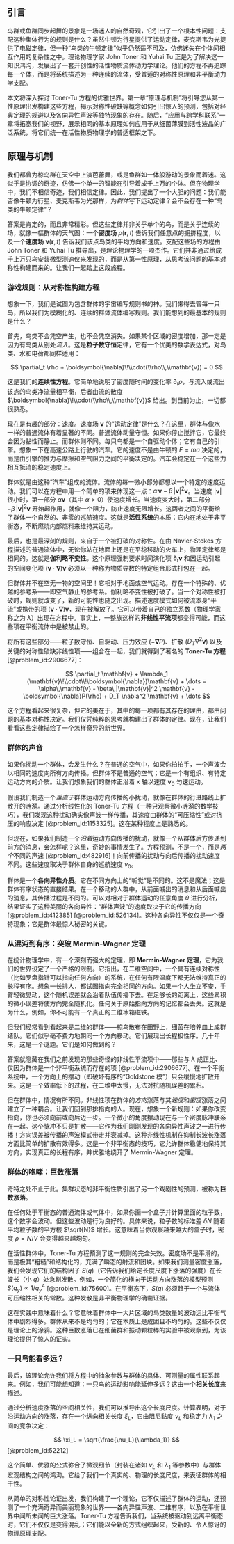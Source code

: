 ## 引言
鸟群或鱼群同步起舞的景象是一场迷人的自然奇观，它引出了一个根本性问题：支配这种集体行为的规则是什么？虽然牛顿为行星提供了运动定律，麦克斯韦为光提供了电磁定律，但一种“鸟类的牛顿定律”似乎仍然遥不可及，仿佛迷失在个体间相互作用的复杂性之中。理论物理学家 John Toner 和 Yuhai Tu 正是为了解决这一知识鸿沟，发展出了一套开创性的活性物质流体动力学理论。他们的方程不再追踪每一个体，而是将系统描述为一种连续的流体，受普适的对称性原理和非平衡动力学支配。

本文将深入探讨 Toner-Tu 方程的优雅世界。第一章“原理与机制”将引导您从第一性原理出发构建这些方程，揭示对称性破缺等概念如何引出惊人的预测，包括对经典定理的规避以及各向异性声波等独特现象的存在。随后，“应用与跨学科联系”一章将拓宽我们的视野，展示相同的基本原理如何应用于从细菌薄膜到活性液晶的广泛系统，将它们统一在活性物质物理学的普适框架之下。

## 原理与机制

我们都曾为椋鸟群在天空中上演芭蕾舞，或是鱼群如一体般游动的景象而着迷。这似乎是协调的奇迹，仿佛一个单一的智能在引导着成千上万的个体。但在物理学中，我们不相信奇迹，我们相信定律。因此，我们提出了一个大胆的问题：我们能否像牛顿为行星、麦克斯韦为光那样，为*群体*写下运动定律？会不会存在一种“鸟类的牛顿定律”？

答案是肯定的，而且非常精彩。但这些定律并非关乎单个的鸟，而是关乎连续的场，就像一幅群体的天气图：一个**密度场** $\rho(\mathbf{r}, t)$ 告诉我们任意点的拥挤程度，以及一个**速度场** $\mathbf{v}(\mathbf{r}, t)$ 告诉我们该点鸟类的平均方向和速度。支配这些场的方程由 John Toner 和 Yuhai Tu 推导出，是理论物理学的一项杰作。它们并非通过给成千上万只鸟安装微型测速仪来发现的，而是从第一性原理，从思考该问题的基本对称性构建而来的。让我们一起踏上这段旅程。

### 游戏规则：从对称性构建方程

想象一下，我们是试图为包含群体的宇宙编写规则书的神。我们懒得去管每一只鸟，所以我们为模糊化的、连续的群体流体编写规则。我们能想到的最基本的规则是什么？

首先，鸟类不会凭空产生，也不会凭空消失。如果某个区域的密度增加，那一定是因为有鸟类从别处*流入*。这是**粒子数守恒**定律，它有一个优美的数学表达式，对鸟类、水和电荷都同样适用：

$$
\partial_t \rho + \boldsymbol{\nabla}\!\\cdot(\\rho\\,\\mathbf{v}) = 0
$$

这是我们的**连续性方程**。它简单地说明了密度随时间的变化率 $\partial_t \rho$，与流入或流出该点的鸟类净流量相平衡，后者由流的散度 $\boldsymbol{\nabla}\!\\cdot(\\rho\\,\\mathbf{v})$ 给出。到目前为止，一切都很熟悉。

现在是有趣的部分：速度。速度场 $\mathbf{v}$ 的“运动定律”是什么？在这里，群体与像水一样的普通流体有着显著的不同。普通流体动量守恒。如果你停止搅拌它，它最终会因为黏性而静止。而群体则不同。每只鸟都是一个自驱动个体；它有自己的引擎。想象一下在高速公路上行驶的汽车。它的速度不是由牛顿的 $F=ma$ 决定的，而是由引擎的推力与摩擦和空气阻力之间的平衡决定的。汽车会稳定在一个这些力相互抵消的稳定速度上。

群体就是由这种“汽车”组成的流体。流体的每一微小部分都想以一个特定的速度运动。我们可以在方程中用一个简单的项来体现这一点：$\alpha\,\mathbf{v} - \beta\,|\mathbf{v}|^2 \mathbf{v}$。当速度 $|\mathbf{v}|$ 很小时，第一部分 $\alpha \mathbf{v}$（其中 $\alpha > 0$）使速度增长。当速度变大时，第二部分 $-\beta\,|\mathbf{v}|^2 \mathbf{v}$ 开始起作用，就像一个阻力，防止速度无限增长。这两者之间的平衡给了群体一个自然的、非零的巡航速度。这就是**活性系统**的本质：它内在地处于非平衡态，不断燃烧内部燃料来维持其运动。

最后，也是最深刻的规则，来自于一个被打破的对称性。在由 Navier-Stokes 方程描述的普通流体中，无论你站在地面上还是在平稳移动的火车上，物理定律都是相同的。这就是**伽利略不变性**。这个原理强制要求时间演化项 $\partial_t \mathbf{v}$ 和因运动引起的空间变化项 $(\mathbf{v} \cdot \boldsymbol{\nabla})\mathbf{v}$ 必须以一种称为物质导数的特定组合形式打包在一起。

但群体并不在空无一物的空间里！它相对于地面或空气运动。存在一个特殊的、优越的参考系——即空气静止的参考系。伽利略不变性被打破了。当一个对称性被打破时，规则就改变了，新的可能性也随之出现。描述速度模式如何被流本身“平流”或携带的项 $(\mathbf{v} \cdot \boldsymbol{\nabla})\mathbf{v}$，现在被解放了。它可以带着自己的独立系数（物理学家称之为 $\lambda$）出现在方程中。事实上，一整族这样的**非线性平流项**都变得可能，而这些项在平衡流体中是被禁止的。

将所有这些部分——粒子数守恒、自驱动、压力效应 ($-\boldsymbol{\nabla}P$)、扩散 ($D_T \nabla^2 \mathbf{v}$) 以及关键的对称性破缺非线性项——组合在一起，我们就得到了著名的 **Toner-Tu 方程** [@problem_id:2906677]：

$$
\partial_t \mathbf{v} + \lambda_1 (\mathbf{v}\!\\cdot\\!\boldsymbol{\nabla})\mathbf{v} + \dots = \alpha\,\mathbf{v} - \beta\,|\mathbf{v}|^2 \mathbf{v} - \boldsymbol{\nabla}P(\rho) + D_T \nabla^2 \mathbf{v} + \dots
$$

这个方程看起来很复杂，但它的美在于，其中的每一项都有其存在的理由，都由问题的基本对称性决定。我们仅凭纯粹的思考就构建出了群体的定律。现在，让我们看看这些定律描绘了一个怎样奇异的新世界。

### 群体的声音

如果你扰动一个群体，会发生什么？在普通的空气中，如果你拍拍手，一个声波会以相同的速度向所有方向传播。但群体不是普通的空气；它是一个有组织、有特定运动方向的介质。让我们想象我们的群体正沿着 x 轴以速度 $\mathbf{v}_0$ 匀速运动。

假设我们制造一个*垂直于*群体运动方向传播的小扰动，就像在群体的行进路线上扩散开的涟漪。通过分析线性化的 Toner-Tu 方程（一种只观察微小涟漪的数学技巧），我们发现这种扰动确实像声波一样传播，其速度由群体的“可压缩性”或对挤压的响应决定 [@problem_id:1153325]。这在某种程度上是熟悉的。

但现在，如果我们制造一个*沿着*运动方向传播的扰动，就像一个从群体后方传递到前方的消息，会怎样呢？这里，奇妙的事情发生了。方程预测，不是一个，而是*两个*不同的声速 [@problem_id:482916]！向前传播的扰动与向后传播的扰动速度不同。这些速度取决于群体自身的巡航速度 $v_0$。

群体是一个**各向异性介质**。它在不同方向上的“听觉”是不同的。这不是魔法；这是群体有序状态的直接结果。在一个移动的人群中，从前面喊出的消息和从后面喊出的消息，其传播过程是不同的。可以对相对于群体运动的任意角度 $\theta$ 进行分析，结果证实了这种美丽的各向异性：“群体声波”的速度取决于它的传播方向 [@problem_id:412385] [@problem_id:526134]。这种各向异性不仅仅是一个奇特现象；它是群体最惊人秘密的关键。

### 从混沌到有序：突破 Mermin-Wagner 定理

在统计物理学中，有一个深刻而强大的定理，即 **Mermin-Wagner 定理**，它为我们的世界设定了一个严格的限制。它指出，在二维空间中，一个具有连续对称性（比如罗盘指针可以指向任何方向）的系统，在任何有限温度下都无法维持真正的长程有序。想象一长排人，都试图指向完全相同的方向。如果一个人坐立不安，手臂轻微晃动，这个随机误差就会沿着队伍传播下去。在足够长的距离上，这些累积的微小误差将使方向完全随机化。任何关于原始指向方向的记忆都会丢失。这就是为什么，例如，你不可能有一个真正的二维冰箱磁铁。

但我们经常看到看起来是二维的群体——椋鸟散布在田野上，细菌在培养皿上成群结队。它们似乎毫不费力地朝同一个方向移动。它们展现出长程极性序。几十年来，这是一个谜题。它们是如何做到的？

答案就隐藏在我们之前发现的那些奇怪的非线性平流项中——那些与 $\lambda$ 成正比、仅因为群体是一个非平衡系统而存在的项 [@problem_id:2906677]。在一个平衡系统中，一个方向上的摆动（即破坏有序的“Goldstone 模”）只会缓慢地扩散开来。这是一个效率低下的过程，在二维中太慢，无法对抗随机误差的累积。

但在群体中，情况有所不同。非线性项在群体的*方向*涨落与其*速度*和*密度*涨落之间建立了一种耦合。让我们回到那排指向的人。现在，想象一个新规则：如果你改变指向，你也必须向前或向后迈一步。一个微小的角度摆动现在与一个密度脉冲联系在一起。这个脉冲不只是扩散——它作为我们刚刚发现的各向异性声波之一进行传播！方向误差被传播的声波模式带走并衰减掉。这种非线性机制在抑制长波长涨落方面比简单的扩散有效得多。这是一个非平衡态的技巧，它允许群体稳健地保持其方向，实现真正的长程有序，并优雅地绕开了 Mermin-Wagner 定理。

### 群体的咆哮：巨数涨落

奇特之处不止于此。集群状态的非平衡性质引出了另一个戏剧性的预测，被称为**巨数涨落**。

在任何处于平衡态的普通流体或气体中，如果你画一个盒子并计算里面的粒子数，这个数字会波动。但这些波动是行为良好的。具体来说，粒子数的标准差 $\delta N$ 随着平均粒子数的平方根 $\sqrt{N}$ 增长。这意味着当你观察越来越大的盒子时，密度 $\rho = N/V$ 会变得越来越均匀。

在活性群体中，Toner-Tu 方程预测了这一规则的完全失效。密度场不是平滑的，而是极其“粗糙”和结构化的，充满了瞬态的射流和团块。如果我们测量密度涨落，我们会发现它们的结构因子 $S(q)$（它告诉我们给定长度尺度下涨落的强度）在长波长（小 $q$）处急剧发散。例如，一个简化的横向于运动方向涨落的模型预测 $S(q_y) \propto 1/q_y^4$ [@problem_id:75600]。在平衡态下，$S(q)$ 必须趋于一个与流体可压缩性相关的常数。这种发散是非平衡物理学的确凿证据。

这在实践中意味着什么？它意味着群体中一大片区域的鸟类数量的波动远比平衡气体中剧烈得多。群体从来不是均匀的；它在本质上是成团且不均匀的。这些不仅仅是理论上的涂鸦。这种巨数涨落已在细菌群和振动颗粒棒的实验中被观察到，为该理论提供了惊人的证实。

### 一只鸟能看多远？

最后，该理论允许我们将方程中的抽象参数与群体的具体、可测量的属性联系起来。例如，我们可能想知道：一只鸟的运动影响能延伸多远？这由一个**相关长度**来描述。

通过分析速度涨落的空间相关性，我们可以推导出这个长度尺度。计算表明，对于沿运动方向的涨落，存在一个纵向相关长度 $\xi_L$，它由阻尼黏度 $\nu_L$ 和稳定力 $\lambda_1$ 之间的竞争决定：

$$
\xi_L = \sqrt{\frac{\nu_L}{\lambda_1}}
$$
[@problem_id:52212]

这个简单、优雅的公式弥合了微观细节（封装在诸如 $\nu_L$ 和 $\lambda_1$ 等参数中）与群体宏观结构之间的鸿沟。它给了我们一个真实的、物理的长度尺度，来表征群体的相干性。

从简单的对称性论证出发，我们构建了一个理论，它不仅描述了群体的运动，还预测了一个充满奇异而美丽现象的世界——各向异性声波、二维有序，以及在平衡世界中闻所未闻的巨大涨落。Toner-Tu 方程告诉我们，当系统被驱动到远离平衡态时，它们不仅仅是变得混乱；它们能以全新的方式组织起来，受新的、令人惊讶的物理原理支配。

